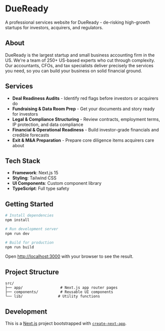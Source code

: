 # DueReady

A professional services website for DueReady - de-risking high-growth startups for investors, acquirers, and regulators.

## About

DueReady is the largest startup and small business accounting firm in the US. We're a team of 250+ US-based experts who cut through complexity. Our accountants, CFOs, and tax specialists deliver precisely the services you need, so you can build your business on solid financial ground.

## Services

- **Deal Readiness Audits** - Identify red flags before investors or acquirers do
- **Fundraising & Data Room Prep** - Get your documents and story ready for investors
- **Legal & Compliance Structuring** - Review contracts, employment terms, IP protection, and data compliance
- **Financial & Operational Readiness** - Build investor-grade financials and credible forecasts
- **Exit & M&A Preparation** - Prepare core diligence items acquirers care about

## Tech Stack

- **Framework**: Next.js 15
- **Styling**: Tailwind CSS
- **UI Components**: Custom component library
- **TypeScript**: Full type safety

## Getting Started

```bash
# Install dependencies
npm install

# Run development server
npm run dev

# Build for production
npm run build
```

Open [http://localhost:3000](http://localhost:3000) with your browser to see the result.

## Project Structure

```
src/
├── app/                 # Next.js app router pages
├── components/          # Reusable UI components
└── lib/                # Utility functions
```

## Development

This is a [Next.js](https://nextjs.org/) project bootstrapped with [`create-next-app`](https://github.com/vercel/next.js/tree/canary/packages/create-next-app).
